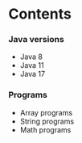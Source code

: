 # Contents

### Java versions
- Java 8
- Java 11
- Java 17

### Programs
- Array programs
- String programs
- Math programs